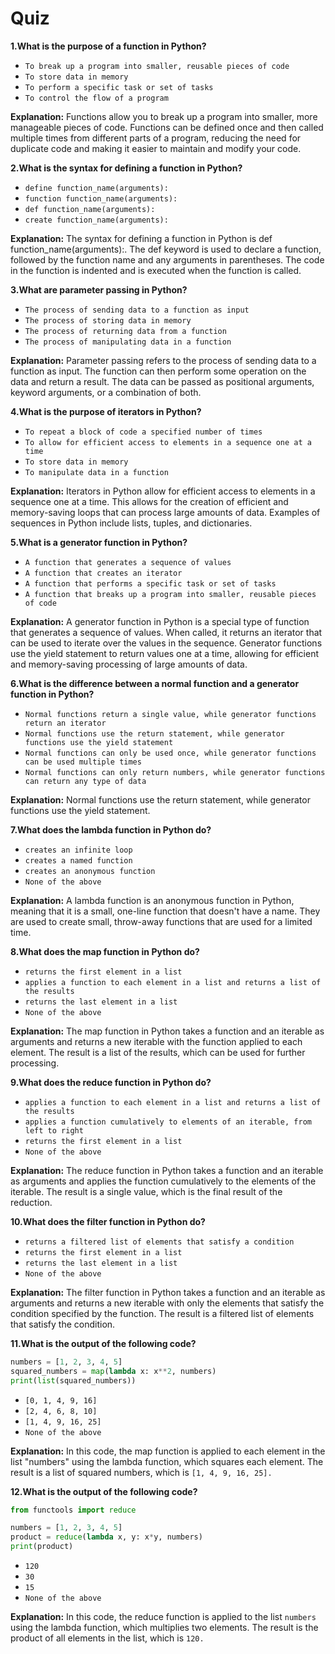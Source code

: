 # Quiz

**1.What is the purpose of a function in Python?**

- `To break up a program into smaller, reusable pieces of code`
- `To store data in memory`
- `To perform a specific task or set of tasks`
- `To control the flow of a program`

**Explanation:** Functions allow you to break up a program into smaller, more manageable pieces of code. Functions can be defined once and then called multiple times from different parts of a program, reducing the need for duplicate code and making it easier to maintain and modify your code.

**2.What is the syntax for defining a function in Python?**

- `define function_name(arguments):`
- `function function_name(arguments):`
- `def function_name(arguments):`
- `create function_name(arguments):`

**Explanation:** The syntax for defining a function in Python is def function_name(arguments):. The def keyword is used to declare a function, followed by the function name and any arguments in parentheses. The code in the function is indented and is executed when the function is called.

**3.What are parameter passing in Python?**

- `The process of sending data to a function as input`
- `The process of storing data in memory`
- `The process of returning data from a function`
- `The process of manipulating data in a function`

**Explanation:** Parameter passing refers to the process of sending data to a function as input. The function can then perform some operation on the data and return a result. The data can be passed as positional arguments, keyword arguments, or a combination of both.

**4.What is the purpose of iterators in Python?**

- `To repeat a block of code a specified number of times`
- `To allow for efficient access to elements in a sequence one at a time`
- `To store data in memory`
- `To manipulate data in a function`

**Explanation:** Iterators in Python allow for efficient access to elements in a sequence one at a time. This allows for the creation of efficient and memory-saving loops that can process large amounts of data. Examples of sequences in Python include lists, tuples, and dictionaries.

**5.What is a generator function in Python?**

- `A function that generates a sequence of values`
- `A function that creates an iterator`
- `A function that performs a specific task or set of tasks`
- `A function that breaks up a program into smaller, reusable pieces of code`

**Explanation:** A generator function in Python is a special type of function that generates a sequence of values. When called, it returns an iterator that can be used to iterate over the values in the sequence. Generator functions use the yield statement to return values one at a time, allowing for efficient and memory-saving processing of large amounts of data.

**6.What is the difference between a normal function and a generator function in Python?**

- `Normal functions return a single value, while generator functions return an iterator`
- `Normal functions use the return statement, while generator functions use the yield statement`
- `Normal functions can only be used once, while generator functions can be used multiple times`
- `Normal functions can only return numbers, while generator functions can return any type of data`

**Explanation:** Normal functions use the return statement, while generator functions use the yield statement.

**7.What does the lambda function in Python do?**

- `creates an infinite loop`
- `creates a named function`
- `creates an anonymous function`
- `None of the above`

**Explanation:** A lambda function is an anonymous function in Python, meaning that it is a small, one-line function that doesn't have a name. They are used to create small, throw-away functions that are used for a limited time.

**8.What does the map function in Python do?**

- `returns the first element in a list`
- `applies a function to each element in a list and returns a list of the results`
- `returns the last element in a list`
- `None of the above`

**Explanation:** The map function in Python takes a function and an iterable as arguments and returns a new iterable with the function applied to each element. The result is a list of the results, which can be used for further processing.

**9.What does the reduce function in Python do?**

- `applies a function to each element in a list and returns a list of the results`
- `applies a function cumulatively to elements of an iterable, from left to right`
- `returns the first element in a list`
- `None of the above`

**Explanation:** The reduce function in Python takes a function and an iterable as arguments and applies the function cumulatively to the elements of the iterable. The result is a single value, which is the final result of the reduction.

**10.What does the filter function in Python do?**

- `returns a filtered list of elements that satisfy a condition`
- `returns the first element in a list`
- `returns the last element in a list`
- `None of the above`

**Explanation:** The filter function in Python takes a function and an iterable as arguments and returns a new iterable with only the elements that satisfy the condition specified by the function. The result is a filtered list of elements that satisfy the condition.

**11.What is the output of the following code?**

```python
numbers = [1, 2, 3, 4, 5]
squared_numbers = map(lambda x: x**2, numbers)
print(list(squared_numbers))
```

- `[0, 1, 4, 9, 16]`
- `[2, 4, 6, 8, 10]`
- `[1, 4, 9, 16, 25]`
- `None of the above`

**Explanation:** In this code, the map function is applied to each element in the list "numbers" using the lambda function, which squares each element. The result is a list of squared numbers, which is `[1, 4, 9, 16, 25].`

**12.What is the output of the following code?**

```python
from functools import reduce

numbers = [1, 2, 3, 4, 5]
product = reduce(lambda x, y: x*y, numbers)
print(product)
```

- `120`
- `30`
- `15`
- `None of the above`

**Explanation:** In this code, the reduce function is applied to the list `numbers` using the lambda function, which multiplies two elements. The result is the product of all elements in the list, which is `120.`
